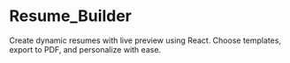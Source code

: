 # Resume_Builder
Create dynamic resumes with live preview using React. Choose templates, export to PDF, and personalize with ease.
